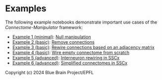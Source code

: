 # Examples

The following example notebooks demonstrate important use cases of the _Connectome-Manipulator_ framework:

- <u>Example 1 (minimal)</u>: [Null manipulation](./null_manipulation/NullManipulationExample.ipynb)
- <u>Example 2 (basic)</u>: [Remove connections](./remove_connections/)
- <u>Example 3 (basic)</u>: [Rewire connections based on an adjacency matrix](./rewire_adjacency/RewireAdjacencyExample.ipynb)
- <u>Example 4 (basic)</u>: [Wire empty connectome from scratch](./wire_connectome/WireConnectomeExample.ipynb)
- <u>Example 5 (advanced)</u>: [Interneuron rewiring in SSCx](https://github.com/BlueBrain/sscx-connectome-manipulations)
- <u>Example 6 (advanced)</u>: [Simplified connectomes in SSCx](https://github.com/BlueBrain/sscx-connectome-manipulations)

Copyright (c) 2024 Blue Brain Project/EPFL
